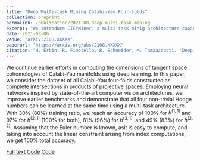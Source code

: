 ```yaml
---
title: "Deep Multi-task Mining Calabi-Yau Four-folds"
collection: preprint
permalink: /publication/2021-08-deep-multi-task-mining
excerpt: "We introduce CICYMiner, a multi-task minig architecture capable of reaching perfect accuracy on the prediction of Hodge numbers of CICY 4-folds."
date: 2021-08-06
venue: "arXiv:2108.XXXXX"
paperurl: "https://arxiv.org/abs/2108.XXXXX"
citation: "H. Erbin, R. Finotello, R. Schneider, M. Tamaazousti. 'Deep Multi-task Mining Calabi-Yau Four-folds'. arXiv:2008.XXXXX."
---
```

We continue earlier efforts in computing the dimensions of tangent space cohomologies of Calabi-Yau manifolds using deep learning. In this paper, we consider the dataset of all Calabi-Yau four-folds constructed as complete intersections in products of projective spaces. Employing neural networks inspired by state-of-the-art computer vision architectures, we improve earlier benchmarks and demonstrate that all four non-trivial Hodge numbers can be learned at the same time using a multi-task architecture. With 30% (80%) training ratio, we reach an accuracy of 100% for $h^(1,1)$ and 97% for $h^(2,1)$ (100% for both), 81% (96%) for $h^(3,1)$, and 49% (83%) for $h^(2,2)$. Assuming that the Euler number is known, asit is easy to compute, and taking into account the linear constraint arising from index computations, we get 100% total accuracy.

[Full text](https://arxiv.org/abs/2108.XXXXX)
[Code](https://github.com/thesfinox/ml-cicy-4folds)
[Code](https://github.com/robin-schneider/cicy-fourfolds)
